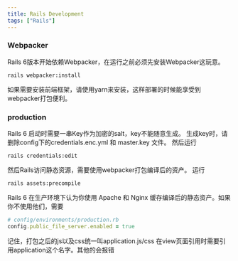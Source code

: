```yaml
---
title: Rails Development
tags: ["Rails"]
---
```


### Webpacker

Rails 6版本开始依赖Webpacker，在运行之前必须先安装Webpacker这玩意。

```shell
rails webpacker:install
```

如果需要安装前端框架，请使用yarn来安装，这样部署的时候能享受到webpacker打包便利。

### production

Rails 6 启动时需要一串Key作为加密的salt，key不能随意生成。
生成key时，请删除config下的credentials.enc.yml 和 master.key 文件。
然后运行

```shell
rails credentials:edit
```

然后Rails访问静态资源，需要使用webpacker打包编译后的资产。
运行
```shell
rails assets:precompile
```

Rails 6 在生产环境下认为你使用 Apache 和 Nginx 缓存编译后的静态资产。如果你不使用他们，需要
```ruby
# config/environments/production.rb
config.public_file_server.enabled = true
```

 记住，打包之后的js以及css统一叫application.js/css 在view页面引用时需要引用application这个名字。其他的会报错
